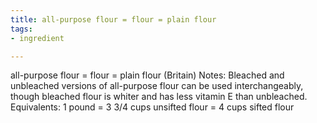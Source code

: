 ```yaml
---
title: all-purpose flour = flour = plain flour
tags:
- ingredient

---
```

all-purpose flour = flour = plain flour (Britain) Notes: Bleached and unbleached versions of all-purpose flour can be used interchangeably, though bleached flour is whiter and has less vitamin E than unbleached. Equivalents: 1 pound = 3 3/4 cups unsifted flour = 4 cups sifted flour
